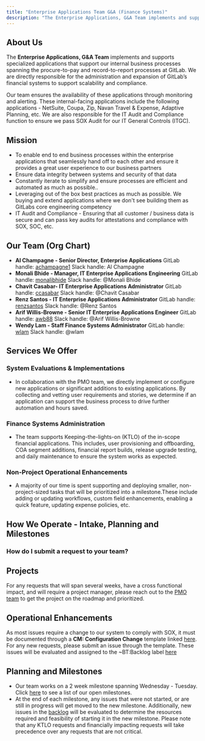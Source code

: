 ```yaml
---
title: "Enterprise Applications Team G&A (Finance Systems)"
description: "The Enterprise Applications, G&A Team implements and supports specialized applications that support our internal business processes spanning the procure-to-pay and record-to-report processes at GitLab.."
---
```


<link rel="stylesheet" type="text/css" href="/stylesheets/biztech.css" />

## <i class="fas fa-users" id="biz-tech-icons"></i> About Us

The **Enterprise Applications, G&A Team** implements and supports specialized applications that support our internal business processes spanning the procure-to-pay and record-to-report processes at GitLab. We are directly responsible for the administration and expansion of GitLab’s financial systems to support scalability and compliance. 

Our team ensures the availability of these applications through monitoring and alerting. These internal-facing applications include the following applications - NetSuite, Coupa, Zip, Navan Travel & Expense, Adaptive Planning, etc. We are also responsible for the IT Audit and Compliance function to ensure we pass SOX Audit for our IT General Controls (ITGC).

## <i class="fas fa-bullseye" id="biz-tech-icons"></i> Mission

- To enable end to end business processes within the enterprise applications that seamlessly hand off to each other and ensure it provides a great user experience to our business partners
- Ensure data integrity between systems  and security of that data
- Constantly iterate to simplify and ensure processes are efficient and automated as much as possible..
- Leveraging out of the box best practices as much as possible. We buying and extend applications where we don't see building them as GitLabs core engineering competency
- IT Audit and Compliance - Ensuring that all customer / business data is secure and can pass key audits for attestations and compliance with SOX, SOC, etc.

## <i class="fas fa-bullseye" id="biz-tech-icons"></i> Our Team (Org Chart)

- **Al Champagne - Senior Director, Enterprise Applications** GitLab handle: [achampagne1](https://gitlab.com/achampagne1) Slack handle: Al Champagne
- **Monali Bhide - Manager, IT Enterprise Applications Engineering** GitLab handle: [monalibhide](https://gitlab.com/monalibhide) Slack handle: @Monali Bhide
- **Chavit Casabar- IT Enterprise Applications Administrator** GitLab handle: [ccasabar](https://gitlab.com/ccasabar) Slack handle: @Chavit Casabar 
- **Renz Santos - IT Enterprise Applications Administrator** GitLab handle: [renzsantos](https://gitlab.com/renzsantos) Slack handle: @Renz Santos
- **Arif Willis-Browne - Senior IT Enterprise Applications Engineer** GitLab handle: [awb88](https://gitlab.com/awb88) Slack handle: @Arif Willis-Browne 
- **Wendy Lam - Staff Finance Systems Administrator** GitLab handle: [wlam](https://gitlab.com/wlam) Slack handle: @wlam

## <i class="fas fa-bullhorn" id="biz-tech-icons"></i> Services We Offer

### System Evaluations & Implementations

- In collaboration with the PMO team, we directly implement or configure new applications or significant additions to existing applications. By collecting and vetting user requirements and stories, we determine if an application can support the business process to drive further automation and hours saved.

### Finance Systems Administration

- The team supports Keeping-the-lights-on (KTLO) of the in-scope financial applications. This includes, user provisioning and offboarding, COA segment additions, financial report builds, release upgrade testing, and daily maintenance to ensure the system works as expected. 

### Non-Project Operational Enhancements

- A majority of our time is spent supporting and deploying smaller, non-project-sized tasks that will be prioritized into a milestone.These include adding or updating workflows, custom field enhancements, enabling a quick feature, updating expense policies, etc. 

## <i class="fas fa-bullhorn" id="biz-tech-icons"></i> How We Operate - Intake, Planning and Milestones 

### How do I submit a request to your team?

## Projects 

For any requests that will span several weeks, have a cross functional impact, and will require a project manager, please reach out to the [PMO team](https://docs.google.com/document/d/1EbIFhOYPTQJs9VoGt0Hfc4pofSlnsAR5ftUlSFEL51g/edit#heading=h.eige4lxq05vw) to get the project on the roadmap and prioritized.
    
## Operational Enhancements 

As most issues require a change to our system to comply with SOX, it must be documented through a **CM: Configuration Change**  template linked [here](https://gitlab.com/gitlab-com/business-technology/enterprise-apps/financeops/finance-systems/-/issues/new#). For any new requests, please submit an issue through the template. These issues will be evaluated and assigned to the ~BT:Backlog label [here](https://gitlab.com/groups/gitlab-com/-/issues/?sort=created_date&state=opened&label_name%5B%5D=BT%3A%3ABacklog&first_page_size=100)

## Planning and Milestones

- Our team works on a 2 week milestone spanning Wednesday - Tuesday. Click [here](https://gitlab.com/groups/gitlab-com/-/milestones?search_title=entapps&state=&sort=) to see a list of our open milestones.
- At the end of each milestone, any issues that were not started, or are still in progress will get moved to the new milestone. Additionally, new issues in the [backlog](https://gitlab.com/groups/gitlab-com/-/issues/?sort=created_date&state=opened&label_name%5B%5D=BT%3A%3ABacklog&first_page_size=100) will be evaluated to determine the resources required and feasibility of starting it in the new milestone. Please note that any KTLO requests and financially impacting requests will take precedence over any requests that are not critical.
